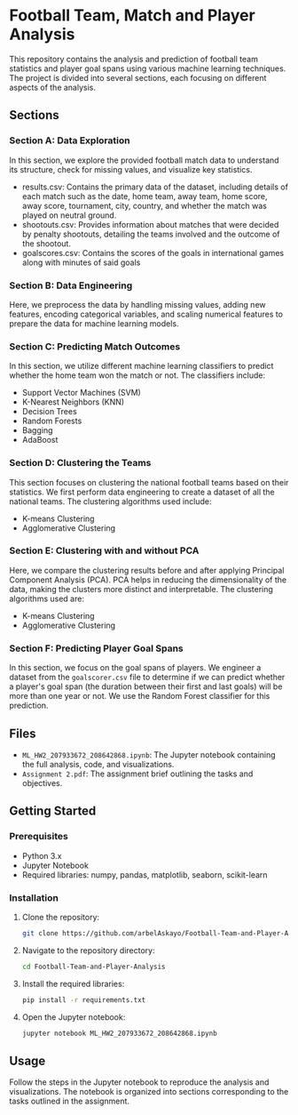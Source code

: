 # Football Team, Match and Player Analysis

This repository contains the analysis and prediction of football team statistics and player goal spans using various machine learning techniques. The project is divided into several sections, each focusing on different aspects of the analysis.

## Sections

### Section A: Data Exploration
In this section, we explore the provided football match data to understand its structure, check for missing values, and visualize key statistics.
* results.csv: Contains the primary data of the dataset, including details of each match
such as the date, home team, away team, home score, away score, tournament, city,
country, and whether the match was played on neutral ground.
* shootouts.csv: Provides information about matches that were decided by penalty
shootouts, detailing the teams involved and the outcome of the shootout.
* goalscores.csv: Contains the scores of the goals in international games along with
minutes of said goals

### Section B: Data Engineering
Here, we preprocess the data by handling missing values, adding new features, encoding categorical variables, and scaling numerical features to prepare the data for machine learning models.

### Section C: Predicting Match Outcomes
In this section, we utilize different machine learning classifiers to predict whether the home team won the match or not. The classifiers include:
- Support Vector Machines (SVM)
- K-Nearest Neighbors (KNN)
- Decision Trees
- Random Forests
- Bagging
- AdaBoost

### Section D: Clustering the Teams
This section focuses on clustering the national football teams based on their statistics. We first perform data engineering to create a dataset of all the national teams. The clustering algorithms used include:
- K-means Clustering
- Agglomerative Clustering

### Section E: Clustering with and without PCA
Here, we compare the clustering results before and after applying Principal Component Analysis (PCA). PCA helps in reducing the dimensionality of the data, making the clusters more distinct and interpretable. The clustering algorithms used are:
- K-means Clustering
- Agglomerative Clustering

### Section F: Predicting Player Goal Spans
In this section, we focus on the goal spans of players. We engineer a dataset from the `goalscorer.csv` file to determine if we can predict whether a player's goal span (the duration between their first and last goals) will be more than one year or not. We use the Random Forest classifier for this prediction.

## Files

- `ML_HW2_207933672_208642868.ipynb`: The Jupyter notebook containing the full analysis, code, and visualizations.
- `Assignment 2.pdf`: The assignment brief outlining the tasks and objectives.

## Getting Started

### Prerequisites
- Python 3.x
- Jupyter Notebook
- Required libraries: numpy, pandas, matplotlib, seaborn, scikit-learn

### Installation

1. Clone the repository:
   ```bash
   git clone https://github.com/arbelAskayo/Football-Team-and-Player-Analysis.git
   ```

2. Navigate to the repository directory:
   ```bash
   cd Football-Team-and-Player-Analysis
   ```

3. Install the required libraries:
   ```bash
   pip install -r requirements.txt
   ```

4. Open the Jupyter notebook:
   ```bash
   jupyter notebook ML_HW2_207933672_208642868.ipynb
   ```

## Usage

Follow the steps in the Jupyter notebook to reproduce the analysis and visualizations. The notebook is organized into sections corresponding to the tasks outlined in the assignment.
